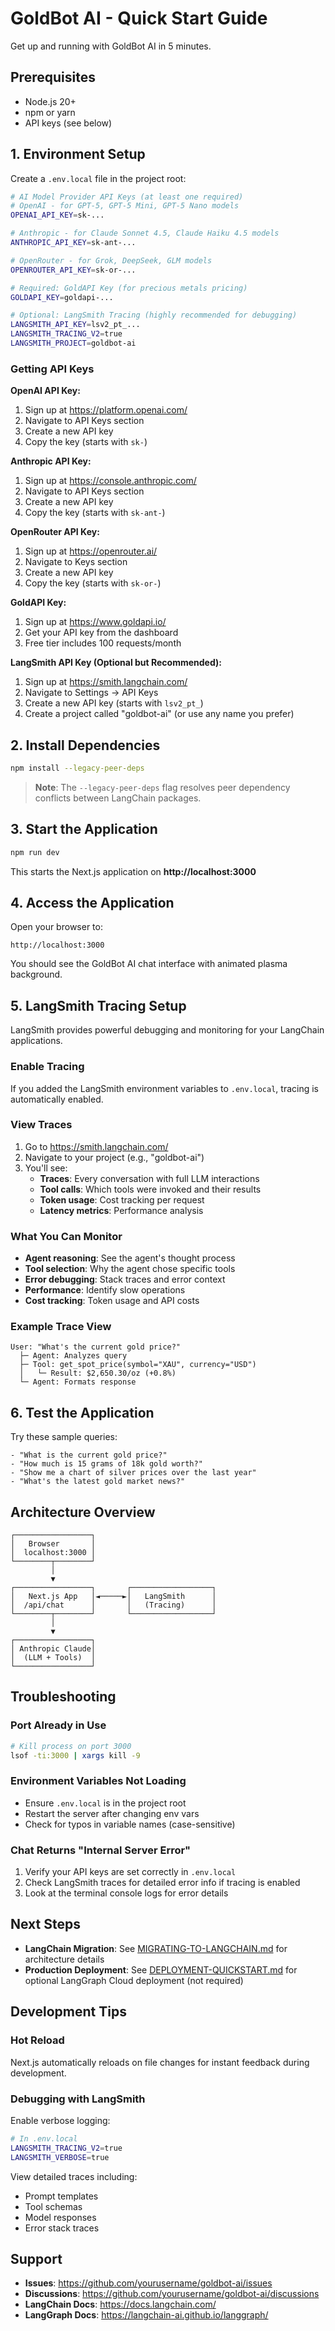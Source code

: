 # GoldBot AI - Quick Start Guide

Get up and running with GoldBot AI in 5 minutes.

## Prerequisites

- Node.js 20+
- npm or yarn
- API keys (see below)

## 1. Environment Setup

Create a `.env.local` file in the project root:

```bash
# AI Model Provider API Keys (at least one required)
# OpenAI - for GPT-5, GPT-5 Mini, GPT-5 Nano models
OPENAI_API_KEY=sk-...

# Anthropic - for Claude Sonnet 4.5, Claude Haiku 4.5 models
ANTHROPIC_API_KEY=sk-ant-...

# OpenRouter - for Grok, DeepSeek, GLM models
OPENROUTER_API_KEY=sk-or-...

# Required: GoldAPI Key (for precious metals pricing)
GOLDAPI_KEY=goldapi-...

# Optional: LangSmith Tracing (highly recommended for debugging)
LANGSMITH_API_KEY=lsv2_pt_...
LANGSMITH_TRACING_V2=true
LANGSMITH_PROJECT=goldbot-ai
```

### Getting API Keys

**OpenAI API Key:**
1. Sign up at https://platform.openai.com/
2. Navigate to API Keys section
3. Create a new API key
4. Copy the key (starts with `sk-`)

**Anthropic API Key:**
1. Sign up at https://console.anthropic.com/
2. Navigate to API Keys section
3. Create a new API key
4. Copy the key (starts with `sk-ant-`)

**OpenRouter API Key:**
1. Sign up at https://openrouter.ai/
2. Navigate to Keys section
3. Create a new API key
4. Copy the key (starts with `sk-or-`)

**GoldAPI Key:**
1. Sign up at https://www.goldapi.io/
2. Get your API key from the dashboard
3. Free tier includes 100 requests/month

**LangSmith API Key (Optional but Recommended):**
1. Sign up at https://smith.langchain.com/
2. Navigate to Settings → API Keys
3. Create a new API key (starts with `lsv2_pt_`)
4. Create a project called "goldbot-ai" (or use any name you prefer)

## 2. Install Dependencies

```bash
npm install --legacy-peer-deps
```

> **Note**: The `--legacy-peer-deps` flag resolves peer dependency conflicts between LangChain packages.

## 3. Start the Application

```bash
npm run dev
```

This starts the Next.js application on **http://localhost:3000**

## 4. Access the Application

Open your browser to:

```
http://localhost:3000
```

You should see the GoldBot AI chat interface with animated plasma background.

## 5. LangSmith Tracing Setup

LangSmith provides powerful debugging and monitoring for your LangChain applications.

### Enable Tracing

If you added the LangSmith environment variables to `.env.local`, tracing is automatically enabled.

### View Traces

1. Go to https://smith.langchain.com/
2. Navigate to your project (e.g., "goldbot-ai")
3. You'll see:
   - **Traces**: Every conversation with full LLM interactions
   - **Tool calls**: Which tools were invoked and their results
   - **Token usage**: Cost tracking per request
   - **Latency metrics**: Performance analysis

### What You Can Monitor

- **Agent reasoning**: See the agent's thought process
- **Tool selection**: Why the agent chose specific tools
- **Error debugging**: Stack traces and error context
- **Performance**: Identify slow operations
- **Cost tracking**: Token usage and API costs

### Example Trace View

```
User: "What's the current gold price?"
  ├─ Agent: Analyzes query
  ├─ Tool: get_spot_price(symbol="XAU", currency="USD")
  │   └─ Result: $2,650.30/oz (+0.8%)
  └─ Agent: Formats response
```

## 6. Test the Application

Try these sample queries:

```
- "What is the current gold price?"
- "How much is 15 grams of 18k gold worth?"
- "Show me a chart of silver prices over the last year"
- "What's the latest gold market news?"
```

## Architecture Overview

```
┌─────────────────┐
│   Browser       │
│  localhost:3000 │
└────────┬────────┘
         │
         ▼
┌─────────────────┐       ┌──────────────────┐
│   Next.js App   │◄─────►│   LangSmith      │
│  /api/chat      │       │   (Tracing)      │
└────────┬────────┘       └──────────────────┘
         │
         ▼
┌─────────────────┐
│ Anthropic Claude│
│  (LLM + Tools)  │
└─────────────────┘
```

## Troubleshooting

### Port Already in Use

```bash
# Kill process on port 3000
lsof -ti:3000 | xargs kill -9
```

### Environment Variables Not Loading

- Ensure `.env.local` is in the project root
- Restart the server after changing env vars
- Check for typos in variable names (case-sensitive)

### Chat Returns "Internal Server Error"

1. Verify your API keys are set correctly in `.env.local`
2. Check LangSmith traces for detailed error info if tracing is enabled
3. Look at the terminal console logs for error details

## Next Steps

- **LangChain Migration**: See [MIGRATING-TO-LANGCHAIN.md](./MIGRATING-TO-LANGCHAIN.md) for architecture details
- **Production Deployment**: See [DEPLOYMENT-QUICKSTART.md](./DEPLOYMENT-QUICKSTART.md) for optional LangGraph Cloud deployment (not required)

## Development Tips

### Hot Reload

Next.js automatically reloads on file changes for instant feedback during development.

### Debugging with LangSmith

Enable verbose logging:

```bash
# In .env.local
LANGSMITH_TRACING_V2=true
LANGSMITH_VERBOSE=true
```

View detailed traces including:
- Prompt templates
- Tool schemas
- Model responses
- Error stack traces

## Support

- **Issues**: https://github.com/yourusername/goldbot-ai/issues
- **Discussions**: https://github.com/yourusername/goldbot-ai/discussions
- **LangChain Docs**: https://docs.langchain.com/
- **LangGraph Docs**: https://langchain-ai.github.io/langgraph/
